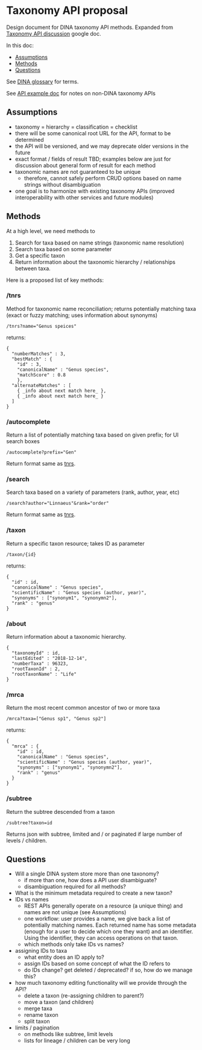 # Taxonomy API proposal

Design document for DINA taxonomy API methods. Expanded from [Taxonomy API discussion](https://docs.google.com/spreadsheets/d/1uaJh1qt6mvY0ZCEB6uBKdnUnyGdpQnZcnFqTMHTS5pA/edit#gid=0) google doc.

In this doc:
* [Assumptions](#assumptions)
* [Methods](#methods)
* [Questions](#questions)

See [DINA glossary](https://github.com/DINA-Web/dina-use-cases/blob/master/glossary.md) for terms.

See [API example doc](https://github.com/DINA-Web/taxonomy/blob/master/docs/api_examples.md) for notes on non-DINA taxonomy APIs

## Assumptions

* taxonomy = hierarchy = classification = checklist
* there will be some canonical root URL for the API, format to be determined
* the API will be versioned, and we may deprecate older versions in the future
* exact format / fields of result TBD; examples below are just for discussion about general form of result for each method
* taxonomic names are not guaranteed to be unique
  * therefore, cannot safely perform CRUD options based on name strings without disambiguation
* one goal is to harmonize with existing taxonomy APIs (improved interoperability with other services and future modules)

## Methods

At a high level, we need methods to
1. Search for taxa based on name strings (taxonomic name resolution)
1. Search taxa based on some parameter
1. Get a specific  taxon
1. Return information about the taxonomic hierarchy / relationships between taxa.

Here is a proposed list of key methods:

### /tnrs
Method for taxonomic name reconciliation; returns potentially matching taxa (exact or fuzzy matching; uses information about synonyms)

`/tnrs?name="Genus speices"`

returns:
```
{
  "numberMatches" : 3,
  "bestMatch" : {
    "id" : 3,
    "canonicalName" : "Genus species",
    "matchScore" : 0.8
    },
  "alternateMatches" : [
    { _info about next match here_ },
    { _info about next match here_ }
  ]
}
```

### /autocomplete
Return a list of potentially matching taxa based on given prefix; for UI search boxes

`/autocomplete?prefix="Gen"`

Return format same as [tnrs](#tnrs).

### /search
Search taxa based on a variety of parameters (rank, author, year, etc)  

`/search?author="Linnaeus"&rank="order"`

Return format same as [tnrs](#tnrs).

### /taxon
Return a specific taxon resource; takes ID as parameter

  `/taxon/{id}`

returns:
```
{
  "id" : id,
  "canonicalName" : "Genus species",
  "scientificName" : "Genus species (author, year)",
  "synonyms" : ["synonym1", "synonymn2"],
  "rank" : "genus"
}
```

### /about
Return information about a taxonomic hierarchy.

```
{
  "taxonomyId" : id,
  "lastEdited" : "2018-12-14",
  "numberTaxa" : 96323,
  "rootTaxonId" : 2,
  "rootTaxonName" : "Life"
}
```

### /mrca

Return the most recent common ancestor of two or more taxa

  `/mrca?taxa=["Genus sp1", "Genus sp2"]`

returns:
```
{
  "mrca" : {
    "id" : id,
    "canonicalName" : "Genus species",
    "scientificName" : "Genus species (author, year)",
    "synonyms" : ["synonym1", "synonymn2"],
    "rank" : "genus"
  }
}
```

### /subtree
Return the subtree descended from a taxon

`/subtree?taxon=id`

Returns json with subtree, limited and / or paginated if large number of levels / children.

## Questions

* Will a single DINA system store more than one taxonomy?
  * if more than one, how does a API user disambiguate?
  * disambiguation required for all methods?
* What is the minimum metadata required to create a new taxon?
* IDs vs names
  * REST APIs generally operate on a resource (a unique thing) and names are not unique (see Assumptions)
  * one workflow: user provides a name, we give back a list of potentially matching names. Each returned name has some metadata (enough for a user to decide which one they want) and an identifier. Using the identifier, they can access operations on that taxon.
  * which methods only take IDs vs names?
* assigning IDs to taxa
  * what entity does an ID apply to?
  * assign IDs based on some concept of what the ID refers to
  * do IDs change? get deleted / deprecated? if so, how do we manage this?
* how much taxonomy editing functionality will we provide through the API?
  * delete a taxon (re-assigning children to parent?)
  * move a taxon (and children)
  * merge taxa
  * rename taxon
  * split taxon
* limits / pagination
  * on methods like subtree, limit levels
  * lists for lineage / children can be very long
